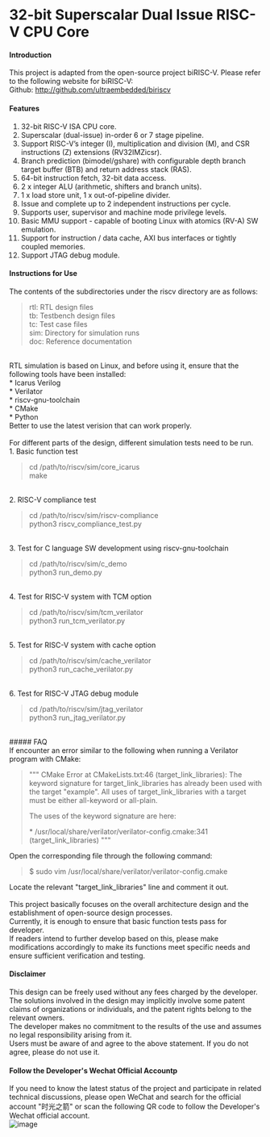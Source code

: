 # 32-bit Superscalar Dual Issue RISC-V CPU Core

#### Introduction
This project is adapted from the open-source project biRISC-V. Please refer to the following website for biRISC-V: <br>
Github: http://github.com/ultraembedded/biriscv <br>

#### Features 

1.  32-bit RISC-V ISA CPU core. 
2.  Superscalar (dual-issue) in-order 6 or 7 stage pipeline.
3.  Support RISC-V’s integer (I), multiplication and division (M), and CSR instructions (Z) extensions (RV32IMZicsr).
4.  Branch prediction (bimodel/gshare) with configurable depth branch target buffer (BTB) and return address stack (RAS).
5.  64-bit instruction fetch, 32-bit data access.
6.  2 x integer ALU (arithmetic, shifters and branch units).
7.  1 x load store unit, 1 x out-of-pipeline divider.
8.  Issue and complete up to 2 independent instructions per cycle.
9.  Supports user, supervisor and machine mode privilege levels.
11. Basic MMU support - capable of booting Linux with atomics (RV-A) SW emulation.
12. Support for instruction / data cache, AXI bus interfaces or tightly coupled memories.
13. Support JTAG debug module.

#### Instructions for Use

The contents of the subdirectories under the riscv directory are as follows: <br>
<blockquote>
rtl: RTL design files<br>
tb:  Testbench design files<br>
tc:  Test case files<br>
sim: Directory for simulation runs<br>
doc: Reference documentation<br>
</blockquote>
<br>
RTL simulation is based on Linux, and before using it, ensure that the following tools have been installed: <br>
* Icarus Verilog <br>
* Verilator <br>
* riscv-gnu-toolchain <br>
* CMake <br>
* Python <br>
Better to use the latest verision that can work properly. <br>
<br>
For different parts of the design, different simulation tests need to be run. <br>
1. Basic function test
<blockquote>
cd /path/to/riscv/sim/core_icarus <br>
make 
</blockquote>
<br>
2. RISC-V compliance test
<blockquote>
cd /path/to/riscv/sim/riscv-compliance <br>
python3 riscv_compliance_test.py 
</blockquote>
<br>
3. Test for C language SW development using riscv-gnu-toolchain
<blockquote>
cd /path/to/riscv/sim/c_demo <br>
python3 run_demo.py 
</blockquote>
<br>
4. Test for RISC-V system with TCM option
<blockquote>
cd /path/to/riscv/sim/tcm_verilator <br>
python3 run_tcm_verilator.py 
</blockquote>
<br>
5. Test for RISC-V system with cache option
<blockquote>
cd /path/to/riscv/sim/cache_verilator <br>
python3 run_cache_verilator.py 
</blockquote>
<br>
6. Test for RISC-V JTAG debug module
<blockquote>
cd /path/to/riscv/sim/jtag_verilator <br>
python3 run_jtag_verilator.py 
</blockquote>
<br>
##### FAQ
<br>If encounter an error similar to the following when running a Verilator program with CMake: <br>
<blockquote>
"""
CMake Error at CMakeLists.txt:46 (target_link_libraries):
  The keyword signature for target_link_libraries has already been used with
  the target "example".  All uses of target_link_libraries with a target must
  be either all-keyword or all-plain.

  The uses of the keyword signature are here:

   \* /usr/local/share/verilator/verilator-config.cmake:341 (target_link_libraries)
"""
</blockquote>
Open the corresponding file through the following command: <br>
<blockquote>
$ sudo vim /usr/local/share/verilator/verilator-config.cmake <br>
</blockquote>
Locate the relevant "target_link_libraries" line and comment it out.<br>
<br>
This project basically focuses on the overall architecture design and the establishment of open-source design processes. <br>
Currently, it is enough to ensure that basic function tests pass for developer. <br>
If readers intend to further develop based on this, please make modifications accordingly to make its functions meet specific needs and ensure sufficient verification and testing. <br>

#### Disclaimer

This design can be freely used without any fees charged by the developer. <br>
The solutions involved in the design may implicitly involve some patent claims of organizations or individuals, and the patent rights belong to the relevant owners. <br>
The developer makes no commitment to the results of the use and assumes no legal responsibility arising from it. <br>
Users must be aware of and agree to the above statement. If you do not agree, please do not use it. <br>

#### Follow the Developer's Wechat Official Accountp
If you need to know the latest status of the project and participate in related technical discussions, please open WeChat and search for the official account "时光之箭" or scan the following QR code to follow the Developer's Wechat official account. <br>
![image](https://open.weixin.qq.com/qr/code?username=Arrow-of-Time-zd "时光之箭")




